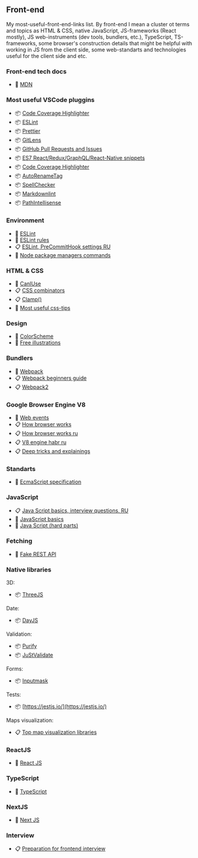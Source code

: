 ## Front-end

My most-useful-front-end-links list. 
By front-end I mean a cluster ot terms and topics as HTML & CSS, native JavaScript, JS-frameworks (React mostly), JS web-instruments (dev tools, bundlers, etc.), TypeScript, TS-frameworks, some browser's construction details that might be helpful with working in JS from the client side, some web-standarts and technologies useful for the client side and etc.

### Front-end tech docs

- 🧾 [MDN](https://developer.mozilla.org/en-US/)

### Most useful VSCode pluggins

- 📦 [Code Coverage Highlighter ](https://marketplace.visualstudio.com/items?itemName=brainfit.vscode-coverage-highlighter)
- 📦 [ESLint](https://marketplace.visualstudio.com/items?itemName=dbaeumer.vscode-eslint)
- 📦 [Prettier](https://marketplace.visualstudio.com/items?itemName=esbenp.prettier-vscode)
- 📦 [GitLens](https://marketplace.visualstudio.com/items?itemName=eamodio.gitlens)
- 📦 [GitHub Pull Requests and Issues ](https://marketplace.visualstudio.com/items?itemName=GitHub.vscode-pull-request-github)
- 📦 [ES7 React/Redux/GraphQL/React-Native snippets](https://marketplace.visualstudio.com/items?itemName=dsznajder.es7-react-js-snippets)
- 📦 [Code Coverage Highlighter ](https://marketplace.visualstudio.com/items?itemName=brainfit.vscode-coverage-highlighter)
- 📦 [AutoRenameTag](https://marketplace.visualstudio.com/items?itemName=formulahendry.auto-rename-tag)
- 📦 [SpellChecker](https://marketplace.visualstudio.com/items?itemName=streetsidesoftware.code-spell-checker)
- 📦 [Markdownlint](https://marketplace.visualstudio.com/items?itemName=DavidAnson.vscode-markdownlint)
- 📦 [PathIntellisense](https://marketplace.visualstudio.com/items?itemName=christian-kohler.path-intellisense)

### Environment

- 🧾 [ESLint](https://eslint.org/)
- 🧾 [ESLint rules](https://eslint.org/docs/rules/)
- 📋 [ESLint, PreCommitHook settings RU](https://maxpfrontend.ru/vebinary/nastroyka-eslint-prettier-pre-commit-hook-create-react-app-visual-studio-code/)
- 🔖 [Node package managers commands](./cheatsheets/yarn.md)

### HTML & CSS

- 🤖 [CanIUse](https://caniuse.com/)
- 📋 [CSS combinators](https://www.w3schools.com/css/css_combinators.asp)
- 📋 [Clamp()](https://piccalil.li/quick-tip/use-css-clamp-to-create-a-more-flexible-wrapper-utility/)
- 🔖 [Most useful css-tips](./cheatsheets/css.md)

### Design

- 🤖 [ColorScheme](https://colorscheme.ru/)
- 🤖 [Free illustrations](https://undraw.co/)

### Bundlers

- 🧾 [Webpack](https://webpack.js.org/)
- 📋 [Webpack beginners guide](https://dev.to/carriepascale/a-very-beginner-s-guide-to-webpack-2jal)
- 📋 [Webpack2](https://habr.com/ru/post/519064/)

### Google Browser Engine V8

- 🧾 [Web events](https://developer.mozilla.org/ru/docs/Web/Events)
- 📋 [How browser works](https://www.html5rocks.com/en/tutorials/internals/howbrowserswork/)
- 📋 [How browser works ru](https://www.html5rocks.com/ru/tutorials/internals/howbrowserswork/)
- 📋 [V8 engine habr ru](https://habr.com/ru/company/ruvds/blog/337460/)
- 📋 [Deep tricks and explainings](https://mrale.ph/)

### Standarts

- 🧾 [EcmaScript specification](https://tc39.es/ecma262/)

### JavaScript

- 📋 [Java Script basics, interview questions, RU](https://github.com/PavPavv/MyJSCheatsheet)
- 🔖 [JavaScript basics](./js_basics.md)
- 🔖 [Java Script (hard parts)](./js.md)

### Fetching

- 🤖 [Fake REST API](https://jsonplaceholder.typicode.com/)

### Native libraries

3D:

- 📦 [ThreeJS](https://threejs.org/)

Date:

- 📦 [DayJS](https://github.com/iamkun/dayjs)

Validation:

- 📦 [Purify](https://www.npmjs.com/package/purify)
- 📦 [JuStValidate](https://github.com/horprogs/Just-validate)

Forms:

- 📦 [Inputmask](https://github.com/RobinHerbots/Inputmask)

Tests:

- 📦 [https://jestjs.io/](https://jestjs.io/)

Maps visualization:

- 📋 [Top map visualization libraries](https://habr.com/ru/post/318600/)

### ReactJS

- 🔖 [React JS](./react.md)

### TypeScript

- 🔖 [TypeScript](./ts.md)

### NextJS

- 🔖 [Next JS](./next.md)

### Interview

- 📋 [Preparation for frontend interview](https://www.notion.so/Front-End-Preparation-a0ac842415a04ddf9319718ea6ba22a4)
